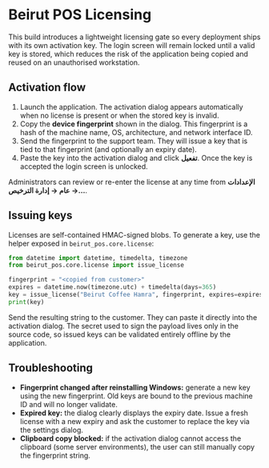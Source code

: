 # Beirut POS Licensing

This build introduces a lightweight licensing gate so every deployment ships with
its own activation key. The login screen will remain locked until a valid key is
stored, which reduces the risk of the application being copied and reused on an
unauthorised workstation.

## Activation flow

1. Launch the application. The activation dialog appears automatically when no
   license is present or when the stored key is invalid.
2. Copy the **device fingerprint** shown in the dialog. This fingerprint is a
   hash of the machine name, OS, architecture, and network interface ID.
3. Send the fingerprint to the support team. They will issue a key that is tied
   to that fingerprint (and optionally an expiry date).
4. Paste the key into the activation dialog and click **تفعيل**. Once the key is
   accepted the login screen is unlocked.

Administrators can review or re-enter the license at any time from
**الإعدادات → عام → إدارة الترخيص…**.

## Issuing keys

Licenses are self-contained HMAC-signed blobs. To generate a key, use the helper
exposed in `beirut_pos.core.license`:

```python
from datetime import datetime, timedelta, timezone
from beirut_pos.core.license import issue_license

fingerprint = "<copied from customer>"
expires = datetime.now(timezone.utc) + timedelta(days=365)
key = issue_license("Beirut Coffee Hamra", fingerprint, expires=expires)
print(key)
```

Send the resulting string to the customer. They can paste it directly into the
activation dialog. The secret used to sign the payload lives only in the source
code, so issued keys can be validated entirely offline by the application.

## Troubleshooting

- **Fingerprint changed after reinstalling Windows:** generate a new key using
  the new fingerprint. Old keys are bound to the previous machine ID and will no
  longer validate.
- **Expired key:** the dialog clearly displays the expiry date. Issue a fresh
  license with a new expiry and ask the customer to replace the key via the
  settings dialog.
- **Clipboard copy blocked:** if the activation dialog cannot access the
  clipboard (some server environments), the user can still manually copy the
  fingerprint string.
